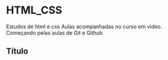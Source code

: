 # HTML_CSS
 Estudos de html e css
 Aulas acompanhadas no curso em vídeo.
 Começando pelas aulas de Git e Github
 
 ## Título
